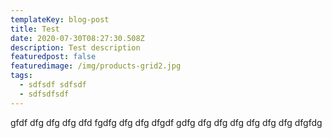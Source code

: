 ```yaml
---
templateKey: blog-post
title: Test
date: 2020-07-30T08:27:30.508Z
description: Test description
featuredpost: false
featuredimage: /img/products-grid2.jpg
tags:
  - sdfsdf sdfsdf
  - sdfsdfsdf
---
```

gfdf dfg dfg dfg dfd fgdfg dfg dfg dfgdf gdfg dfg dfg dfg dfg dfg dfg dfgfdg